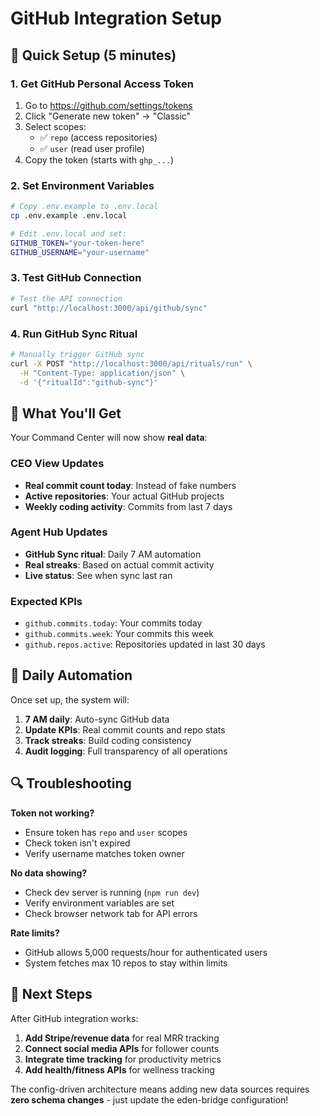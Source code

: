 # GitHub Integration Setup

## 🔧 Quick Setup (5 minutes)

### 1. Get GitHub Personal Access Token
1. Go to https://github.com/settings/tokens
2. Click "Generate new token" → "Classic"
3. Select scopes:
   - ✅ `repo` (access repositories)
   - ✅ `user` (read user profile)
4. Copy the token (starts with `ghp_...`)

### 2. Set Environment Variables
```bash
# Copy .env.example to .env.local
cp .env.example .env.local

# Edit .env.local and set:
GITHUB_TOKEN="your-token-here"
GITHUB_USERNAME="your-username"
```

### 3. Test GitHub Connection
```bash
# Test the API connection
curl "http://localhost:3000/api/github/sync"
```

### 4. Run GitHub Sync Ritual
```bash
# Manually trigger GitHub sync
curl -X POST "http://localhost:3000/api/rituals/run" \
  -H "Content-Type: application/json" \
  -d '{"ritualId":"github-sync"}'
```

## 🎯 What You'll Get

Your Command Center will now show **real data**:

### CEO View Updates
- **Real commit count today**: Instead of fake numbers
- **Active repositories**: Your actual GitHub projects
- **Weekly coding activity**: Commits from last 7 days

### Agent Hub Updates
- **GitHub Sync ritual**: Daily 7 AM automation
- **Real streaks**: Based on actual commit activity
- **Live status**: See when sync last ran

### Expected KPIs
- `github.commits.today`: Your commits today
- `github.commits.week`: Your commits this week
- `github.repos.active`: Repositories updated in last 30 days

## 🚀 Daily Automation

Once set up, the system will:
1. **7 AM daily**: Auto-sync GitHub data
2. **Update KPIs**: Real commit counts and repo stats
3. **Track streaks**: Build coding consistency
4. **Audit logging**: Full transparency of all operations

## 🔍 Troubleshooting

**Token not working?**
- Ensure token has `repo` and `user` scopes
- Check token isn't expired
- Verify username matches token owner

**No data showing?**
- Check dev server is running (`npm run dev`)
- Verify environment variables are set
- Check browser network tab for API errors

**Rate limits?**
- GitHub allows 5,000 requests/hour for authenticated users
- System fetches max 10 repos to stay within limits

## 🎨 Next Steps

After GitHub integration works:
1. **Add Stripe/revenue data** for real MRR tracking
2. **Connect social media APIs** for follower counts
3. **Integrate time tracking** for productivity metrics
4. **Add health/fitness APIs** for wellness tracking

The config-driven architecture means adding new data sources requires **zero schema changes** - just update the eden-bridge configuration!